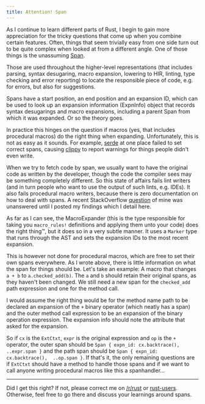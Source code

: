 ```yaml
---
title: Attention! Span
---
```


As I continue to learn different parts of Rust, I begin to gain more 
appreciation for the tricky questions that come up when you combine certain 
features. Often, things that seem trivially easy from one side turn out to be 
quite complex when looked at from a different angle. One of those things is the 
unassuming 
[Span](https://github.com/rust-lang/rust/blob/4960f2f9074d0d0f9de80b39f0b0ded6547e2ad8/src/libsyntax/codemap.rs#L126).

Those are used throughout the higher-level representations (that includes 
parsing, syntax desugaring, macro expansion, lowering to HIR, linting, type 
checking and error reporting) to locate the responsible piece of code, e.g. for 
errors, but also for suggestions.

Spans have a start position, an end position and an expansion ID, which can be 
used to look up an expansion information (ExpnInfo) object that records syntax 
desugarings and macro expansions, including a parent Span from which it was 
expanded. Or so the theory goes.

In practice this hinges on the question if macros (yes, that includes 
procedural macros) do the right thing when expanding. Unfortunately, this is 
not as easy as it sounds. For example, [serde](https://crates.io/crates/serde) 
at one place failed to set correct spans, causing 
[clippy](https://github.com/Manishearth/rust-clippy) to report warnings for 
things people didn't even write.

When we try to fetch code by span, we usually want to have the original code as 
written by the developer, though the code the compiler sees may be something 
completely different. So this state of affairs fails lint writers (and in turn 
people who want to use the output of such lints, e.g. IDEs). It also fails 
procedural macro writers, because there is zero documentation on how to deal 
with spans. A recent StackOverflow 
[question](https://stackoverflow.com/questions/37582502/how-to-correctly-deal-with-spans-in-procedural-macros) 
of mine was unanswered until I posted my findings which I detail here.

As far as I can see, the MacroExpander (this is the type responsible for taking 
you `macro_rules!` definitions and applying them unto your code) does the right 
thing™, but it does so in a very subtle manner. It uses a `Marker` type that 
runs through the AST and sets the expansion IDs to the most recent expansion.

This is however not done for procedural macros, which are free to set their own 
spans everywhere. As I wrote above, there is little information on what the 
span for things should be. Let's take an example: A macro that changes `a + b` 
to `a.checked_add(b)`. The `a` and `b` should retain their original spans, as 
they haven't been changed. We still need a new span for the `checked_add` path 
expression and one for the method call.

I would assume the right thing would be for the method name path to be declared 
an expansion of the `+` binary operator (which neatly has a span) and the outer 
method call expression to be an expansion of the binary operation expression. 
The expansion info should note the attribute that asked for the expansion.

So if `cx` is the `ExtCtxt`, `expr` is the original expression and `op` is the 
`+` operator, the outer span should be `Span { expn_id: cx.backtrace(), 
..expr.span }` and the path span should be `Span { expn_id: cx.backtrace(), 
..op.span }`. If that's it, the only remaining questions are if `ExtCtxt` 
should have a method to handle those spans and if we want to call anyone 
writing procedural macros like this a *s*panhandler...

----

Did I get this right? If not, please correct me on 
[/r/rust](https://www.reddit.com/r/rust/comments/4qcu6c/blog_attention_span/) or 
[rust-users](https://users.rust-lang.org/t/blog-attention-span/6360/1). 
Otherwise, feel free to go there and discuss your learnings around spans.

